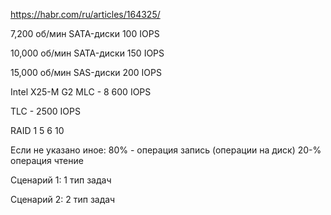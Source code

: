 https://habr.com/ru/articles/164325/

7,200 об/мин SATA-диски 100 IOPS

10,000 об/мин SATA-диски 150 IOPS

15,000 об/мин SAS-диски 200 IOPS

Intel X25-M G2 MLC - 8 600 IOPS

TLC - 2500 IOPS

RAID 1 5 6 10

Если не указано иное:
80% - операция запись (операции на диск)
20-% операция чтение


Сценарий 1: 1 тип задач

Сценарий 2: 2 тип задач
